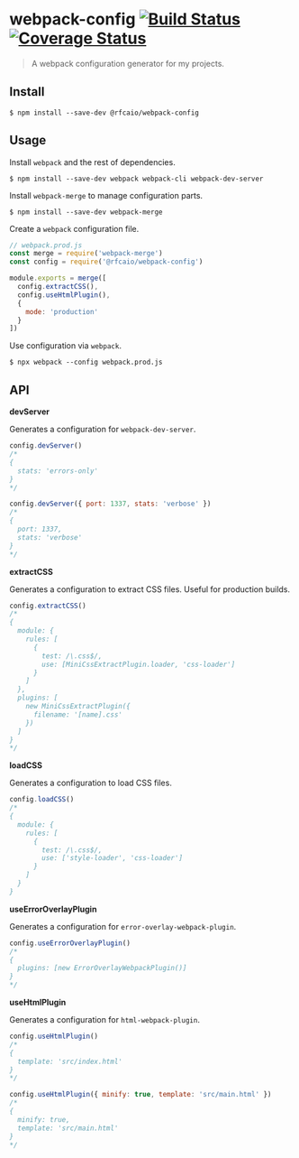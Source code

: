# webpack-config [![Build Status](https://travis-ci.org/rfcaio/webpack-config.svg?branch=master)](https://travis-ci.org/rfcaio/webpack-config) [![Coverage Status](https://coveralls.io/repos/github/rfcaio/webpack-config/badge.svg?branch=master)](https://coveralls.io/github/rfcaio/webpack-config?branch=master)

> A webpack configuration generator for my projects.

## Install

```
$ npm install --save-dev @rfcaio/webpack-config
```

## Usage

Install `webpack` and the rest of dependencies.

```
$ npm install --save-dev webpack webpack-cli webpack-dev-server
```

Install `webpack-merge` to manage configuration parts.

```
$ npm install --save-dev webpack-merge
```

Create a `webpack` configuration file.

```js
// webpack.prod.js
const merge = require('webpack-merge')
const config = require('@rfcaio/webpack-config')

module.exports = merge([
  config.extractCSS(),
  config.useHtmlPlugin(),
  {
    mode: 'production'
  }
])
```

Use configuration via `webpack`.

```
$ npx webpack --config webpack.prod.js
```

## API

**devServer**

Generates a configuration for `webpack-dev-server`.

```js
config.devServer()
/*
{
  stats: 'errors-only'
}
*/

config.devServer({ port: 1337, stats: 'verbose' })
/*
{
  port: 1337,
  stats: 'verbose'
}
*/
```

**extractCSS**

Generates a configuration to extract CSS files. Useful for production builds.

```js
config.extractCSS()
/*
{
  module: {
    rules: [
      {
        test: /\.css$/,
        use: [MiniCssExtractPlugin.loader, 'css-loader']
      }
    ]
  },
  plugins: [
    new MiniCssExtractPlugin({
      filename: '[name].css'
    })
  ]
}
*/
```

**loadCSS**

Generates a configuration to load CSS files.

```js
config.loadCSS()
/*
{
  module: {
    rules: [
      {
        test: /\.css$/,
        use: ['style-loader', 'css-loader']
      }
    ]
  }
}
```

**useErrorOverlayPlugin**

Generates a configuration for `error-overlay-webpack-plugin`.

```js
config.useErrorOverlayPlugin()
/*
{
  plugins: [new ErrorOverlayWebpackPlugin()]
}
*/
```

**useHtmlPlugin**

Generates a configuration for `html-webpack-plugin`.

```js
config.useHtmlPlugin()
/*
{
  template: 'src/index.html'
}
*/

config.useHtmlPlugin({ minify: true, template: 'src/main.html' })
/*
{
  minify: true,
  template: 'src/main.html'
}
*/
```
